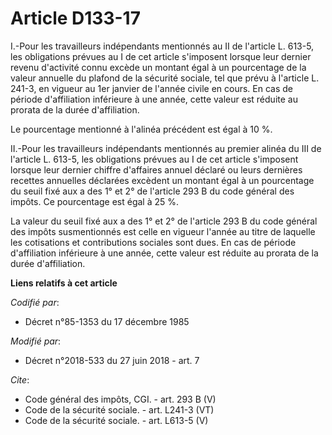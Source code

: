 # Article D133-17

I.-Pour les travailleurs indépendants mentionnés au II de l'article L. 613-5, les obligations prévues au I de cet article
s'imposent lorsque leur dernier revenu d'activité connu excède un montant égal à un pourcentage de la valeur annuelle du
plafond de la sécurité sociale, tel que prévu à l'article L. 241-3, en vigueur au 1er janvier de l'année civile en cours. En
cas de période d'affiliation inférieure à une année, cette valeur est réduite au prorata de la durée d'affiliation. 

Le pourcentage mentionné à l'alinéa précédent est égal à 10 %. 

II.-Pour les travailleurs indépendants mentionnés au premier alinéa du III de l'article L. 613-5, les obligations prévues au
I de cet article s'imposent lorsque leur dernier chiffre d'affaires annuel déclaré ou leurs dernières recettes annuelles
déclarées excèdent un montant égal à un pourcentage du seuil fixé aux a des 1° et 2° de l'article 293 B du code général des
impôts. Ce pourcentage est égal à 25 %. 

La valeur du seuil fixé aux a des 1° et 2° de l'article 293 B du code général des impôts susmentionnés est celle en vigueur
l'année au titre de laquelle les cotisations et contributions sociales sont dues. En cas de période d'affiliation inférieure
à une année, cette valeur est réduite au prorata de la durée d'affiliation.

**Liens relatifs à cet article**

_Codifié par_:

  - Décret n°85-1353 du 17 décembre 1985

_Modifié par_:

  - Décret n°2018-533 du 27 juin 2018 - art. 7

_Cite_:

  - Code général des impôts, CGI. - art. 293 B (V)
  - Code de la sécurité sociale. - art. L241-3 (VT)
  - Code de la sécurité sociale. - art. L613-5 (V)
